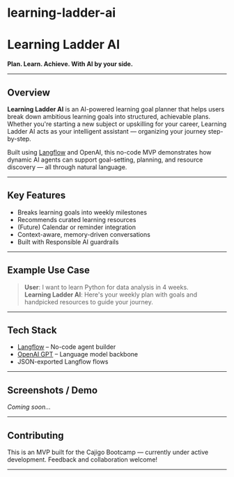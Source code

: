# learning-ladder-ai

#  Learning Ladder AI  
**Plan. Learn. Achieve. With AI by your side.**

---

##  Overview

**Learning Ladder AI** is an AI-powered learning goal planner that helps users break down ambitious learning goals into structured, achievable plans. Whether you're starting a new subject or upskilling for your career, Learning Ladder AI acts as your intelligent assistant — organizing your journey step-by-step.

Built using [Langflow](https://docs.langflow.org/) and OpenAI, this no-code MVP demonstrates how dynamic AI agents can support goal-setting, planning, and resource discovery — all through natural language.

---

## Key Features

-  Breaks learning goals into weekly milestones
-  Recommends curated learning resources
-  (Future) Calendar or reminder integration
-  Context-aware, memory-driven conversations
-  Built with Responsible AI guardrails

---

##  Example Use Case

> **User**: I want to learn Python for data analysis in 4 weeks.  
> **Learning Ladder AI**: Here's your weekly plan with goals and handpicked resources to guide your journey.

---

## Tech Stack

- [Langflow](https://langflow.org/) – No-code agent builder
- [OpenAI GPT](https://platform.openai.com/) – Language model backbone
- JSON-exported Langflow flows

---

## Screenshots / Demo

*Coming soon...*

---

## Contributing

This is an MVP built for the Cajigo Bootcamp — currently under active development. Feedback and collaboration welcome!

---


